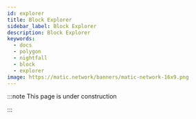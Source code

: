 ```yaml
---
id: explorer
title: Block Explorer
sidebar_label: Block Explorer
description: Block Explorer
keywords:
  - docs
  - polygon
  - nightfall
  - block
  - explorer
image: https://matic.network/banners/matic-network-16x9.png
---
```


:::note This page is under construction

:::


